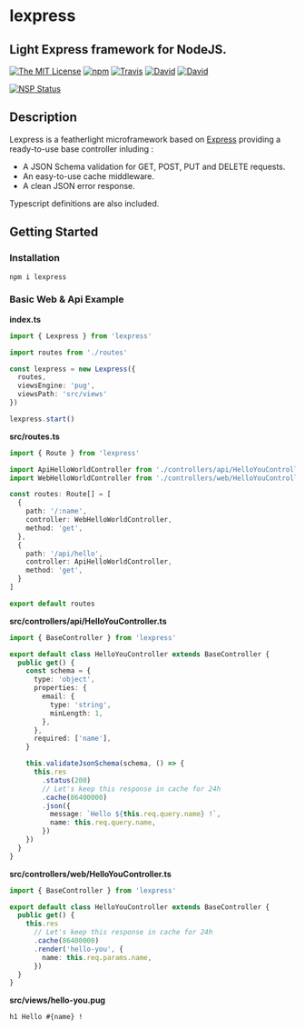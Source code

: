 # lexpress

## Light Express framework for NodeJS.

[![The MIT License](https://img.shields.io/badge/license-MIT-orange.svg?style=flat-square)](http://opensource.org/licenses/MIT)
[![npm](https://img.shields.io/npm/v/lexpress.svg?style=flat-square)](https://www.npmjs.com/package/lexpress)
[![Travis](https://img.shields.io/travis/InspiredBeings/lexpress.svg?style=flat-square)](https://travis-ci.org/InspiredBeings/lexpress)
[![David](https://img.shields.io/david/InspiredBeings/lexpress.svg?style=flat-square)](https://david-dm.org/InspiredBeings/lexpress)
[![David](https://img.shields.io/david/dev/InspiredBeings/lexpress.svg?style=flat-square)](https://david-dm.org/InspiredBeings/lexpress)

[![NSP Status](https://nodesecurity.io/orgs/ivan-gabriele/projects/d43ea4d7-eb03-488b-9f01-a84911ead2fe/badge)](https://nodesecurity.io/orgs/ivan-gabriele/projects/d43ea4d7-eb03-488b-9f01-a84911ead2fe)

## Description

Lexpress is a featherlight microframework based on [Express](https://expressjs.com) providing a ready-to-use base controller inluding :

- A JSON Schema validation for GET, POST, PUT and DELETE requests.
- An easy-to-use cache middleware.
- A clean JSON error response.

Typescript definitions are also included.

## Getting Started

### Installation

    npm i lexpress

### Basic Web & Api Example

**index.ts**

```typescript
import { Lexpress } from 'lexpress'

import routes from './routes'

const lexpress = new Lexpress({
  routes,
  viewsEngine: 'pug',
  viewsPath: 'src/views'
})

lexpress.start()
```

**src/routes.ts**

```typescript
import { Route } from 'lexpress'

import ApiHelloWorldController from './controllers/api/HelloYouController'
import WebHelloWorldController from './controllers/web/HelloYouController'

const routes: Route[] = [
  {
    path: '/:name',
    controller: WebHelloWorldController,
    method: 'get',
  },
  {
    path: '/api/hello',
    controller: ApiHelloWorldController,
    method: 'get',
  }
]

export default routes
```

**src/controllers/api/HelloYouController.ts**

```typescript
import { BaseController } from 'lexpress'

export default class HelloYouController extends BaseController {
  public get() {
    const schema = {
      type: 'object',
      properties: {
        email: {
          type: 'string',
          minLength: 1,
        },
      },
      required: ['name'],
    }

    this.validateJsonSchema(schema, () => {
      this.res
        .status(200)
        // Let's keep this response in cache for 24h
        .cache(86400000)
        .json({
          message: `Hello ${this.req.query.name} !`,
          name: this.req.query.name,
        })
    })
  }
}
```

**src/controllers/web/HelloYouController.ts**

```typescript
import { BaseController } from 'lexpress'

export default class HelloYouController extends BaseController {
  public get() {
    this.res
      // Let's keep this response in cache for 24h
      .cache(86400000)
      .render('hello-you', {
        name: this.req.params.name,
      })
  }
}
```

**src/views/hello-you.pug**

```pug
h1 Hello #{name} !
```
